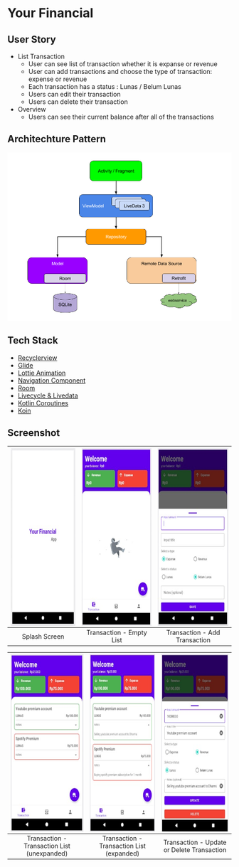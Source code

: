 # Your Financial

## User Story
- List Transaction
    - User can see list of transaction whether it is expanse or revenue
    - User can add transactions and choose the type of transaction: expense or revenue
    - Each transaction has a status : Lunas / Belum Lunas
    - Users can edit their transaction
    - Users can delete their transaction
- Overview
    - Users can see their current balance after all of the transactions

## Architechture Pattern
<img src="readme_assets/mvvm_repository_pattern.png">

## Tech Stack
- [Recyclerview](https://developer.android.com/jetpack/androidx/releases/recyclerview)
- [Glide](https://github.com/bumptech/glide)
- [Lottie Animation](https://github.com/airbnb/lottie-android)
- [Navigation Component](https://developer.android.com/guide/navigation/navigation-getting-started)
- [Room](https://developer.android.com/topic/libraries/architecture/room.html)
- [Livecycle & Livedata](https://developer.android.com/jetpack/androidx/releases/lifecycle)
- [Kotlin Coroutines](https://developer.android.com/kotlin/coroutines)
- [Koin](https://insert-koin.io/docs/quickstart/android)

## Screenshot
|<img src=readme_assets/img_splash_screen.jpg align="center" height="400" width="200" ></a> |<img src=readme_assets/img_empty_list_transaction.jpg  align="center" height="400" width="200" ></a>|<img src=readme_assets/img_add_transaction.jpg  align="center" height="400" width="200" ></a>|
|:-----------:|:--------:|:--------:|
| Splash Screen | Transaction - Empty List | Transaction - Add Transaction |

|<img src=readme_assets/img_transaction_list_unexpanded.jpg align="center" height="400" width="200" ></a> |<img src=readme_assets/img_transaction_list_expanded.jpg  align="center" height="400" width="200" ></a>|<img src=readme_assets/img_update_or_delete_transaction.jpg  align="center" height="400" width="200" ></a>|
|:-----------:|:--------:|:--------:|
| Transaction - Transaction List (unexpanded) | Transaction - Transaction List (expanded) | Transaction - Update or Delete Transaction |
